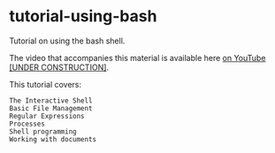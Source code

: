 # tutorial-using-bash

Tutorial on using the bash shell.

The video that accompanies this material is available here [on YouTube [UNDER CONSTRUCTION]]().

This tutorial covers:

    The Interactive Shell
    Basic File Management
    Regular Expressions
    Processes
    Shell programming
    Working with documents 
